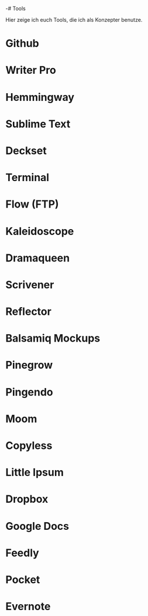 -# Tools

Hier zeige ich euch Tools, die ich als Konzepter benutze.

# Github

# Writer Pro

# Hemmingway

# Sublime Text 

# Deckset

# Terminal

# Flow (FTP)

# Kaleidoscope

# Dramaqueen

# Scrivener

# Reflector

# Balsamiq Mockups

# Pinegrow

# Pingendo

# Moom

# Copyless

# Little Ipsum

# Dropbox

# Google Docs

# Feedly

# Pocket

# Evernote

